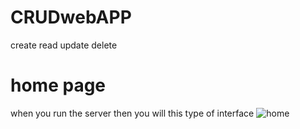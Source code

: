 # CRUDwebAPP
create read update delete
# home page
when you run the server then you will this type of interface
![home](https://user-images.githubusercontent.com/78656754/137077280-52682efe-d917-4322-bd97-5a3c84b291b1.png)

